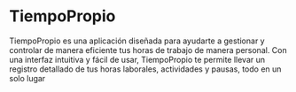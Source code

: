 # TiempoPropio
TiempoPropio es una aplicación diseñada para ayudarte a gestionar y controlar de manera eficiente tus horas de trabajo de manera personal. Con una interfaz intuitiva y fácil de usar, TiempoPropio te permite llevar un registro detallado de tus horas laborales, actividades y pausas, todo en un solo lugar
